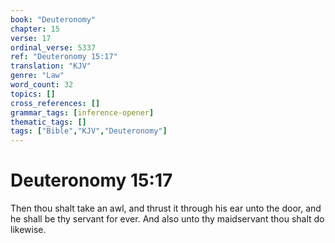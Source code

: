 ```yaml
---
book: "Deuteronomy"
chapter: 15
verse: 17
ordinal_verse: 5337
ref: "Deuteronomy 15:17"
translation: "KJV"
genre: "Law"
word_count: 32
topics: []
cross_references: []
grammar_tags: [inference-opener]
thematic_tags: []
tags: ["Bible","KJV","Deuteronomy"]
---
```


# Deuteronomy 15:17

Then thou shalt take an awl, and thrust it through his ear unto the door, and he shall be thy servant for ever. And also unto thy maidservant thou shalt do likewise.
